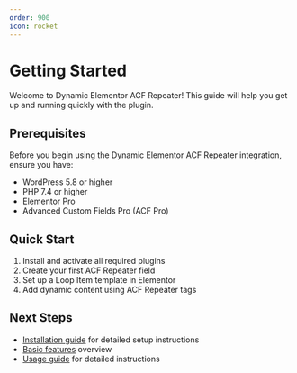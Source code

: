 ```yaml
---
order: 900
icon: rocket
---
```


# Getting Started

Welcome to Dynamic Elementor ACF Repeater! This guide will help you get up and running quickly with the plugin.

## Prerequisites

Before you begin using the Dynamic Elementor ACF Repeater integration, ensure you have:

- WordPress 5.8 or higher
- PHP 7.4 or higher
- Elementor Pro
- Advanced Custom Fields Pro (ACF Pro)

## Quick Start

1. Install and activate all required plugins
2. Create your first ACF Repeater field
3. Set up a Loop Item template in Elementor
4. Add dynamic content using ACF Repeater tags

## Next Steps

- [Installation guide](/installation) for detailed setup instructions
- [Basic features](/features) overview
- [Usage guide](/usage-guide) for detailed instructions 